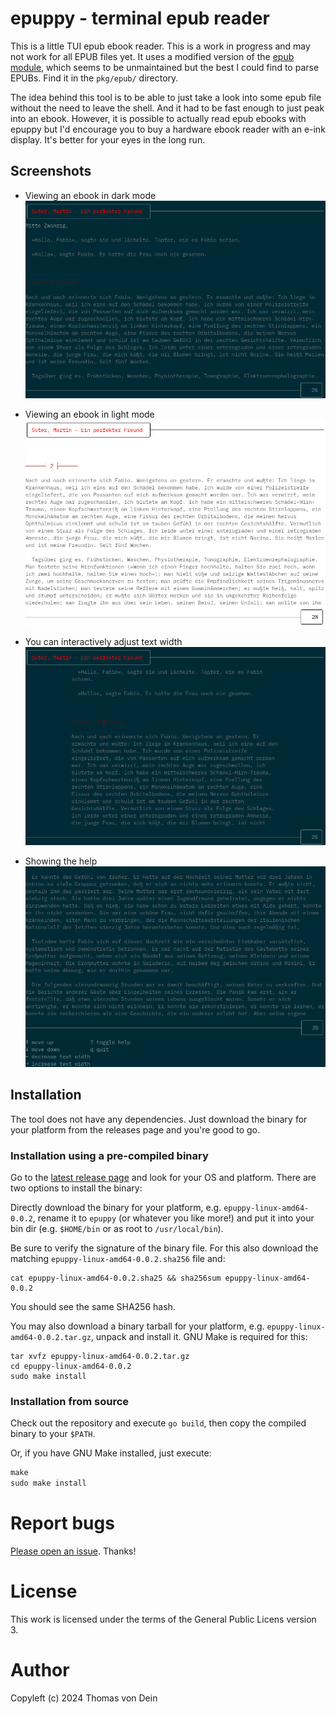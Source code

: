 # epuppy - terminal epub reader

This is a little TUI epub ebook reader. This is a work in progress and
may not work for all EPUB files yet. It uses a modified version of the
[epub module](https://github.com/kapmahc/epub/), which seems to be
unmaintained but the best I could find to parse EPUBs. Find it in the
`pkg/epub/` directory.

The idea behind this tool is to be able to just take a look into some
epub file without the need to leave the shell. And it had to be fast
enough to just peak into an ebook. However, it is possible to actually
read epub ebooks with epuppy but I'd encourage you to buy a hardware
ebook reader with an e-ink display. It's better for your eyes in the
long run.

## Screenshots

- Viewing an ebook in dark mode
![Screenshot](https://github.com/TLINDEN/epuppy/blob/main/.github/assets/darkmode.png)

- Viewing an ebook in light mode
![Screenshot](https://github.com/TLINDEN/epuppy/blob/main/.github/assets/light.png)

- You can interactively adjust text width
![Screenshot](https://github.com/TLINDEN/epuppy/blob/main/.github/assets/margin.png)

- Showing the help
![Screenshot](https://github.com/TLINDEN/epuppy/blob/main/.github/assets/help.png)

## Installation

The tool does not have any dependencies.  Just download the binary for
your platform from the releases page and you're good to go.

### Installation using a pre-compiled binary

Go to the [latest release page](https://github.com/TLINDEN/epuppy/releases/latest)
and look for your OS and platform. There are two options to install the binary:

Directly     download     the     binary    for     your     platform,
e.g. `epuppy-linux-amd64-0.0.2`, rename it to `epuppy` (or whatever
you like more!)  and put it into  your bin dir (e.g. `$HOME/bin` or as
root to `/usr/local/bin`).

Be sure  to verify  the signature  of the binary  file. For  this also
download the matching `epuppy-linux-amd64-0.0.2.sha256` file and:

```shell
cat epuppy-linux-amd64-0.0.2.sha25 && sha256sum epuppy-linux-amd64-0.0.2
```
You should see the same SHA256 hash.

You  may  also download  a  binary  tarball  for your  platform,  e.g.
`epuppy-linux-amd64-0.0.2.tar.gz`,  unpack and  install it.  GNU Make  is
required for this:
   
```shell
tar xvfz epuppy-linux-amd64-0.0.2.tar.gz
cd epuppy-linux-amd64-0.0.2
sudo make install
```

### Installation from source

Check out the repository and execute `go build`, then copy the
compiled binary to your `$PATH`.

Or, if you have GNU Make installed, just execute:

```default
make
sudo make install
```

# Report bugs

[Please open an issue](https://github.com/TLINDEN/epuppy/issues). Thanks!

# License

This work is licensed under the terms of the General Public Licens
version 3.

# Author

Copyleft (c) 2024 Thomas von Dein
